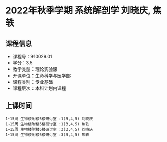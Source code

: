 # 2022年秋季学期 系统解剖学 刘晓庆, 焦轶






## 课程信息

- 课程号：910029.01
- 学分：3.5
- 教学类型：理论实验课
- 开课单位：生命科学与医学部
- 课程类别：专业基础
- 课程层次：本科计划内课程

## 上课时间

```
1~15周 生物楼附楼5楼研讨室 :1(3,4,5) 刘晓庆
1~15周 生物楼附楼5楼研讨室 :1(3,4,5) 焦轶
1~15周 生物楼附楼5楼研讨室 :3(3,4,5) 刘晓庆
1~15周 生物楼附楼5楼研讨室 :3(3,4,5) 焦轶
```

